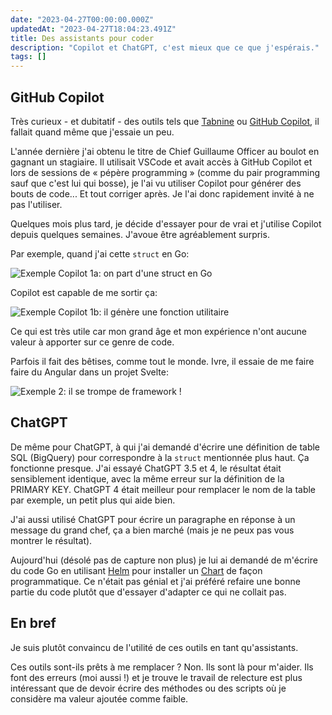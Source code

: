 ```yaml
---
date: "2023-04-27T00:00:00.000Z"
updatedAt: "2023-04-27T18:04:23.491Z"
title: Des assistants pour coder
description: "Copilot et ChatGPT, c'est mieux que ce que j'espérais."
tags: []
---
```


## GitHub Copilot

Très curieux - et dubitatif - des outils tels que [Tabnine](https://www.tabnine.com/) ou [GitHub Copilot](https://github.com/features/copilot/), il fallait quand même que j'essaie un peu.

L'année dernière j'ai obtenu le titre de Chief Guillaume Officer au boulot en gagnant un stagiaire. Il utilisait VSCode et avait accès à GitHub Copilot et lors de sessions de « pépère programming » (comme du pair programming sauf que c'est lui qui bosse), je l'ai vu utiliser Copilot pour générer des bouts de code... Et tout corriger après. Je l'ai donc rapidement invité à ne pas l'utiliser.

Quelques mois plus tard, je décide d'essayer pour de vrai et j'utilise Copilot depuis quelques semaines. J'avoue être agréablement surpris.

Par exemple, quand j'ai cette `struct` en Go:

![Exemple Copilot 1a: on part d'une struct en Go](/assets/contentful/2au3I6A9rwVVRydq95rLjF/0376d05f6a8f97d3149320b87894535c/copilot-1a.png)

Copilot est capable de me sortir ça:

![Exemple Copilot 1b: il génère une fonction utilitaire](/assets/contentful/1lmPFFIbM66FAlu3XvlQQJ/e4805d49b5ec9f32f2408acf21931bef/copilot-1b.png)

Ce qui est très utile car mon grand âge et mon expérience n'ont aucune valeur à apporter sur ce genre de code.

Parfois il fait des bêtises, comme tout le monde. Ivre, il essaie de me faire faire du Angular dans un projet Svelte:

![Exemple 2: il se trompe de framework !](/assets/contentful/zACvb8WRbhrgbdmNUayTU/109b6122481f3204b5ca9f52d66e4eb6/copilot-fail.png)

## ChatGPT

De même pour ChatGPT, à qui j'ai demandé d'écrire une définition de table SQL (BigQuery) pour correspondre à la `struct` mentionnée plus haut. Ça fonctionne presque. J'ai essayé ChatGPT 3.5 et 4, le résultat était sensiblement identique, avec la même erreur sur la définition de la PRIMARY KEY. ChatGPT 4 était meilleur pour remplacer le nom de la table par exemple, un petit plus qui aide bien.

J'ai aussi utilisé ChatGPT pour écrire un paragraphe en réponse à un message du grand chef, ça a bien marché (mais je ne peux pas vous montrer le résultat).

Aujourd'hui (désolé pas de capture non plus) je lui ai demandé de m'écrire du code Go en utilisant [Helm](https://github.com/helm/helm) pour installer un [Chart](https://helm.sh/docs/topics/charts/) de façon programmatique. Ce n'était pas génial et j'ai préféré refaire une bonne partie du code plutôt que d'essayer d'adapter ce qui ne collait pas.

## En bref

Je suis plutôt convaincu de l'utilité de ces outils en tant qu'assistants.

Ces outils sont-ils prêts à me remplacer ? Non. Ils sont là pour m'aider. Ils font des erreurs (moi aussi !) et je trouve le travail de relecture est plus intéressant que de devoir écrire des méthodes ou des scripts où je considère ma valeur ajoutée comme faible.
